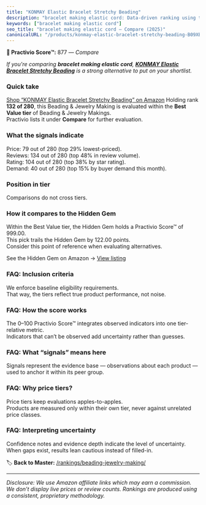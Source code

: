 ```yaml
---
title: "KONMAY Elastic Bracelet Stretchy Beading"
description: "bracelet making elastic cord: Data-driven ranking using the Practivio Score™. Positioned by quality, value, demand, findability, momentum."
keywords: ["bracelet making elastic cord"]
seo_title: "bracelet making elastic cord — Compare (2025)"
canonicalURL: "/products/konmay-elastic-bracelet-stretchy-beading-B09XB9R9Q3/"
---
```


**🛒 Practivio Score™:** 877 — _Compare_


*If you're comparing **bracelet making elastic cord**, **[KONMAY Elastic Bracelet Stretchy Beading](https://www.amazon.com/dp/B09XB9R9Q3?tag=practivio-20)** is a strong alternative to put on your shortlist.*
### Quick take
[Shop “KONMAY Elastic Bracelet Stretchy Beading” on Amazon](https://www.amazon.com/dp/B09XB9R9Q3?tag=practivio-20)
Holding rank **132 of 280**, this Beading & Jewelry Making is evaluated within the **Best Value tier** of Beading & Jewelry Makings.  
Practivio lists it under **Compare** for further evaluation.

### What the signals indicate
Price: 79 out of 280 (top 29% lowest-priced).  
Reviews: 134 out of 280 (top 48% in review volume).  
Rating: 104 out of 280 (top 38% by star rating).  
Demand: 40 out of 280 (top 15% by buyer demand this month).

### Position in tier
Comparisons do not cross tiers.

### How it compares to the Hidden Gem
Within the Best Value tier, the Hidden Gem holds a Practivio Score™ of 999.00.  
This pick trails the Hidden Gem by 122.00 points.  
Consider this point of reference when evaluating alternatives.  

See the Hidden Gem on Amazon → [View listing](https://www.amazon.com/dp/B07D4J1MQ4?tag=practivio-20)

### FAQ: Inclusion criteria
We enforce baseline eligibility requirements.  
That way, the tiers reflect true product performance, not noise.

### FAQ: How the score works
The 0–100 Practivio Score™ integrates observed indicators into one tier-relative metric.  
Indicators that can’t be observed add uncertainty rather than guesses.

### FAQ: What “signals” means here
Signals represent the evidence base — observations about each product — used to anchor it within its peer group.

### FAQ: Why price tiers?
Price tiers keep evaluations apples-to-apples.  
Products are measured only within their own tier, never against unrelated price classes.

### FAQ: Interpreting uncertainty
Confidence notes and evidence depth indicate the level of uncertainty.  
When gaps exist, results lean cautious instead of filled-in.

<!-- Missing template for Compare/CompareWithinPriceClass -->


🏷️ **Back to Master:** [/rankings/beading-jewelry-making/](/rankings/beading-jewelry-making/)

---
_Disclosure: We use Amazon affiliate links which may earn a commission. We don’t display live prices or review counts. Rankings are produced using a consistent, proprietary methodology._
